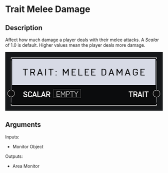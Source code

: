 # Trait Melee Damage

## Description

Affect how much damage a player deals with their melee attacks. A _Scalar_ of 1.0 is default. Higher values mean the player deals more damage.

![Area Monitor](../../.gitbook/assets/images/scripting/traits/trait-melee-damage.png)

## Arguments

Inputs:

* Monitor Object

Outputs:

* Area Monitor
